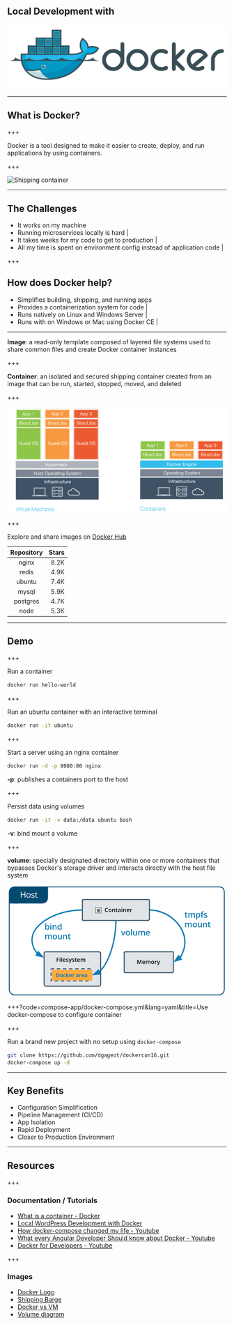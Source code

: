 ## Local Development with

![Docker Logo](images/Docker-Logo.png)

---

## What is Docker?

+++

Docker is a tool designed to make it easier to create, deploy, and run applications by using containers.

+++

![Shipping container](images/Shipping-Barge.png)

---

## The Challenges

- It works on my machine 
- Running microservices locally is hard |
- It takes weeks for my code to get to production |
- All my time is spent on environment config instead of application code |

+++

## How does Docker help?

- Simplifies building, shipping, and running apps
- Provides a containerization system for code |
- Runs natively on Linux and Windows Server |
- Runs with on Windows or Mac using Docker CE |

---

**Image**: a read-only template composed of layered file systems used to share common files and create Docker container instances

+++

**Container**: an isolated and secured shipping container created from an image that can be run, started, stopped, moved, and deleted

+++

![Container vs VM](images/Docker-vs-VM.png)

+++

Explore and share images on [Docker Hub](https://hub.docker.com/explore/)


| Repository | Stars |
| :--------: | ----: |
| nginx      | 8.2K  |
| redis      | 4.9K  |
| ubuntu     | 7.4K  |
| mysql      | 5.9K  |
| postgres   | 4.7K  |
| node       | 5.3K  |

---

## Demo

+++

Run a container

```bash
docker run hello-world
```

+++

Run an ubuntu container with an interactive terminal 

```bash
docker run -it ubuntu
```

+++

Start a server using an nginx container

```bash
docker run -d -p 8080:80 nginx
```

**-p**: publishes a containers port to the host

+++

Persist data using volumes

```bash
docker run -it -v data:/data ubuntu bash
```

**-v**: bind mount a volume

+++

**volume**: specially designated directory within one or more containers that bypasses Docker's storage driver and interacts directly with the host file system

![bind-mounts vs volumes](images/Volume-Types.png)

+++?code=compose-app/docker-compose.yml&lang=yaml&title=Use docker-compose to configure container

+++

Run a brand new project with no setup using `docker-compose`

```bash
git clone https://github.com/dgageot/dockercon16.git
docker-compose up -d
```

---

## Key Benefits

- Configuration Simplification
- Pipeline Management (CI/CD)
- App Isolation
- Rapid Deployment
- Closer to Production Environment

---

## Resources

+++

### Documentation / Tutorials

- [What is a container - Docker](https://www.docker.com/what-container)
- [Local WordPress Development with Docker](https://gitpitch.com/lewebsimple/docker-wordpress?grs=github&t=white#/)
- [How docker-compose changed my life - Youtube](https://www.youtube.com/watch?v=ADFSk7IbfAI)
- [What every Angular Developer Should know about Docker - Youtube](https://www.youtube.com/watch?v=socWfhPJptE)
- [Docker for Developers - Youtube](https://www.youtube.com/watch?v=SK0sqfVn7ls)

+++

### Images

- [Docker Logo](http://1000logos.net/wp-content/uploads/2017/07/Docker-Logo.png)
- [Shipping Barge](https://theloadstar.co.uk/wp-content/uploads/%C2%A9-Roza-_l_20426071.jpg)
- [Docker vs VM](https://medium.com/@edmondsonl/the-evolution-of-virtualization-to-containers-from-a-lamp-developer-s-perspective-a85a251e8ca1)
- [Volume diagram](https://docs.docker.com/storage/images/types-of-mounts-volume.png)